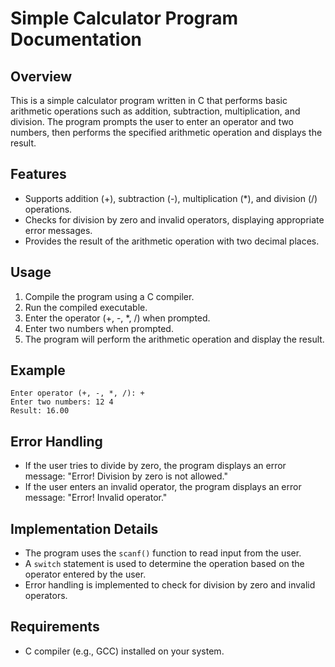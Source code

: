 # Simple Calculator Program Documentation

## Overview

This is a simple calculator program written in C that performs basic arithmetic operations such as addition, subtraction, multiplication, and division. The program prompts the user to enter an operator and two numbers, then performs the specified arithmetic operation and displays the result.

## Features

- Supports addition (+), subtraction (-), multiplication (*), and division (/) operations.
- Checks for division by zero and invalid operators, displaying appropriate error messages.
- Provides the result of the arithmetic operation with two decimal places.

## Usage

1. Compile the program using a C compiler.
2. Run the compiled executable.
3. Enter the operator (+, -, *, /) when prompted.
4. Enter two numbers when prompted.
5. The program will perform the arithmetic operation and display the result.

## Example

```
Enter operator (+, -, *, /): +
Enter two numbers: 12 4
Result: 16.00
```

## Error Handling

- If the user tries to divide by zero, the program displays an error message: "Error! Division by zero is not allowed."
- If the user enters an invalid operator, the program displays an error message: "Error! Invalid operator."

## Implementation Details

- The program uses the `scanf()` function to read input from the user.
- A `switch` statement is used to determine the operation based on the operator entered by the user.
- Error handling is implemented to check for division by zero and invalid operators.

## Requirements

- C compiler (e.g., GCC) installed on your system.

